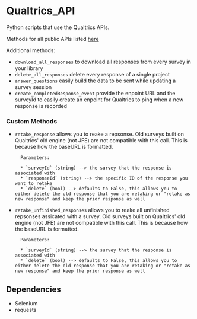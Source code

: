 # Qualtrics_API


Python scripts that use the Qualtrics APIs.


Methods for all public APIs listed [here](https://api.qualtrics.com/)

Additional methods:

* `download_all_responses` to download all responses from every survey in your library
* `delete_all_responses` delete every response of a single project
* `answer_questions` easily build the data to be sent while updating a survey session
* `create_completedResponse_event` provide the enpoint URL and the surveyId to easily create an enpoint for Qualtrics to ping when a new response is recorded

### Custom Methods

* `retake_response` allows you to reake a repsonse. Old surveys built on Qualtrics' old engine (not JFE) are not compatible with this call. This is because how the baseURL is formatted. 

		Parameters: 

		* `surveyId` (string) --> the survey that the response is associated with
		* `responseId` (string) --> the specific ID of the response you want to retake
		* `delete` (bool) --> defaults to False, this allows you to either delete the old response that you are retaking or "retake as new response" and keep the prior response as well


* `retake_unfinished_responses` allows you to reake all unfinished repsonses assicated with a survey. Old surveys built on Qualtrics' old engine (not JFE) are not compatible with this call. This is because how the baseURL is formatted. 


		Parameters: 

		* `surveyId` (string) --> the survey that the response is associated with
		* `delete` (bool) --> defaults to False, this allows you to either delete the old response that you are retaking or "retake as new response" and keep the prior response as well



## Dependencies 

* Selenium
* requests